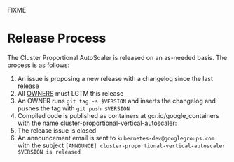 FIXME
# Release Process

The Cluster Proportional AutoScaler is released on an as-needed basis. The process is as follows:

1. An issue is proposing a new release with a changelog since the last release
2. All [OWNERS](OWNERS) must LGTM this release
3. An OWNER runs `git tag -s $VERSION` and inserts the changelog and pushes the tag with `git push $VERSION`
4. Compiled code is published as containers at gcr.io/google_containers with the name cluster-proportional-vertical-autoscaler:<version-tag>
5. The release issue is closed
6. An announcement email is sent to `kubernetes-dev@googlegroups.com` with the subject `[ANNOUNCE] cluster-proportional-vertical-autoscaler $VERSION is released`
